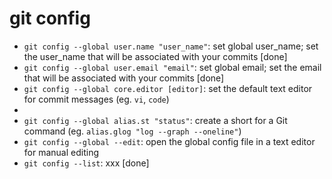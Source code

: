 # git config
- `git config --global user.name "user_name"`: set global user_name; set the user_name that will be associated with your commits [done]
- `git config --global user.email "email"`: set global email; set the email that will be associated with your commits [done]
- `git config --global core.editor [editor]`: set the default text editor for commit messages (eg. `vi`, `code`)
- 
- `git config --global alias.st "status"`: create a short for a Git command (eg. `alias.glog "log --graph --oneline"`)
- `git config --global --edit`: open the global config file in a text editor for manual editing
- `git config --list`: xxx [done]